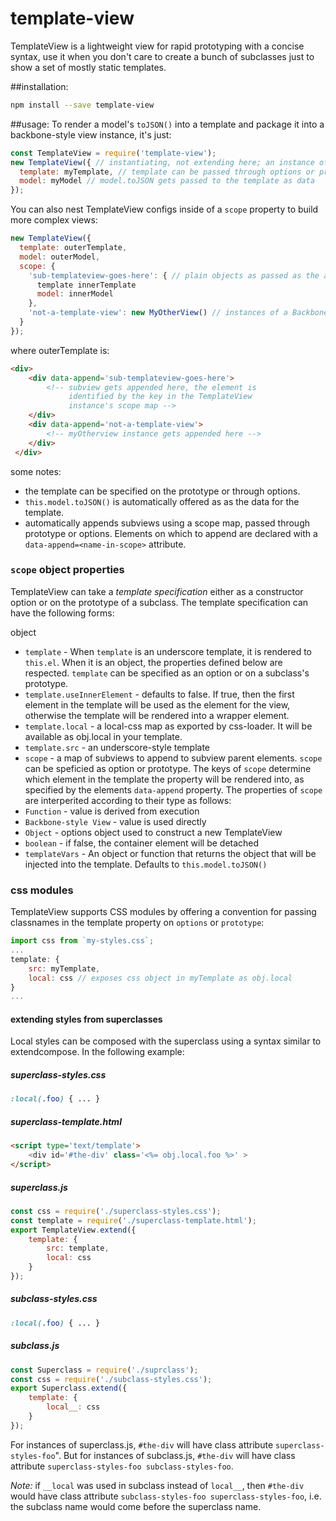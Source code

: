 # template-view
TemplateView is a lightweight view for rapid prototyping with a concise syntax, use it when you don't care to create a bunch of subclasses just to show a set of mostly static templates.

##installation:
```sh
npm install --save template-view
```

##usage:
To render a model's `toJSON()` into a template and package it into a backbone-style view instance, it's just:

```js
const TemplateView = require('template-view');
new TemplateView({ // instantiating, not extending here; an instance of the object is ready to use
  template: myTemplate, // template can be passed through options or prototype
  model: myModel // model.toJSON gets passed to the template as data
});
```
You can also nest TemplateView configs inside of a `scope` property to build more complex views:
```js
new TemplateView({
  template: outerTemplate,
  model: outerModel,
  scope: {
    'sub-templateview-goes-here': { // plain objects as passed as the argument to `new TemplateView(/* right here */)`
      template innerTemplate
      model: innerModel
    },
    'not-a-template-view': new MyOtherView() // instances of a Backbone-style view get appended directly
  }
});
```
where outerTemplate is:
```html
<div>
    <div data-append='sub-templateview-goes-here'>
        <!-- subview gets appended here, the element is
             identified by the key in the TemplateView
             instance's scope map -->
    </div>
    <div data-append='not-a-template-view'>
        <!-- myOtherview instance gets appended here -->
    </div>
 </div>
```
some notes:
 - the template can be specified on the prototype or through options.
 - `this.model.toJSON()` is automatically offered as as the data for the template.
 - automatically appends subviews using a scope map, passed through prototype or options. Elements on which to append are declared with a `data-append=<name-in-scope>` attribute.

### `scope` object properties

TemplateView can take a _template specification_ either as a constructor option or on the prototype of a subclass. The template specification can have the following forms:

object

* `template` - When `template` is an underscore template, it is rendered to `this.el`. When it is an object, the properties defined below are respected. `template` can be specified as an option or on a subclass's prototype.
* `template.useInnerElement` - defaults to false. If true, then the first element in the template will be used as the element for the view, otherwise the template will be rendered into a wrapper element.
* `template.local` - a local-css map as exported by css-loader. It will be available as obj.local in your template.
* `template.src` - an underscore-style template
* `scope` - a map of subviews to append to subview parent elements. `scope` can be speficied as option or prototype. The keys of `scope` determine which element in the template the property will be rendered into, as specified by the elements `data-append` property. The properties of `scope` are interperited according to their type as follows:
 * `Function` - value is derived from execution
 * `Backbone-style View` - value is used directly
 * `Object` - options object used to construct a new TemplateView
 * `boolean` - if false, the container element will be detached
 * `templateVars` - An object or function that returns the object that will be injected into the template. Defaults to `this.model.toJSON()`

### css modules

TemplateView supports CSS modules by offering a convention for passing classnames in the template property on `options` or `prototype`:

```js
import css from `my-styles.css`;
...
template: {
    src: myTemplate,
    local: css // exposes css object in myTemplate as obj.local
}
...
```

#### extending styles from superclasses

Local styles can be composed with the superclass using a syntax similar to extendcompose. In the following example:

##### superclass-styles.css
```css
:local(.foo) { ... }
```
##### superclass-template.html
```html
<script type='text/template'>
    <div id='#the-div' class='<%= obj.local.foo %>' >
</script>
```
##### superclass.js
```js
const css = require('./superclass-styles.css');
const template = require('./superclass-template.html');
export TemplateView.extend({
    template: {
        src: template,
        local: css
    }
});
```
##### subclass-styles.css
```css
:local(.foo) { ... }
```
##### subclass.js
```js
const Superclass = require('./suprclass');
const css = require('./subclass-styles.css');
export Superclass.extend({
    template: {
        local__: css
    }
});
```

For instances of superclass.js, `#the-div` will have class attribute `superclass-styles-foo`".
But for instances of subclass.js, `#the-div` will have class attribute `superclass-styles-foo subclass-styles-foo`.

_Note:_ if `__local` was used in subclass instead of `local__`, then `#the-div` would have class attribute `subclass-styles-foo superclass-styles-foo`, i.e. the subclass name would come before the superclass name.
